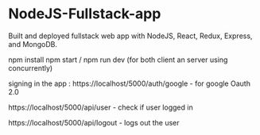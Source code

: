 # NodeJS-Fullstack-app
Built and deployed fullstack web app with NodeJS, React, Redux, Express, and MongoDB.

npm install
npm start / npm run dev (for both client an server using concurrently)

signing in the app :
https://localhost/5000/auth/google - for google Oauth 2.0

https://localhost/5000/api/user - check if user logged in

https://localhost/5000/api/logout - logs out the user

